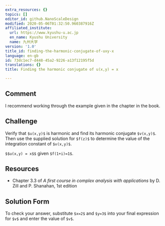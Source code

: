 ```yaml
---
extra_resources: {}
topics: []
editor_id: github.NanoScaleDesign
modified: 2020-05-06T01:32:50.960387916Z
affiliated_institute:
  url: https://www.kyushu-u.ac.jp
  en_name: Kyushu University
  name: 九州大学
version: '1.0'
title_id: finding-the-harmonic-conjugate-of-uxy-x
language: en-gb
id: 73dc1ec7-d448-45a2-9226-a13f12195f5d
translations: {}
title: Finding the harmonic conjugate of u(x,y) = x

---
```


## Comment
I recommend working through the example given in the chapter in the book.

## Challenge
Verify that `$u(x,y)$` is harmonic and find its harmonic conjugate `$v(x,y)$`. Then use the supplied solution for `$f(z)$` to determine the value of the integration constant of `$v(x,y)$`. 

`$$u(x,y) = x$$` given `$f(1+i)=1$`.

## Resources
- Chapter 3.3 of *A first course in complex analysis with applications* by D. Zill and P. Shanahan, 1st edition


## Solution Form
To check your answer, substitute `$x=2$` and `$y=3$` into your final expression for `$v$` and enter the value of `$v$`.